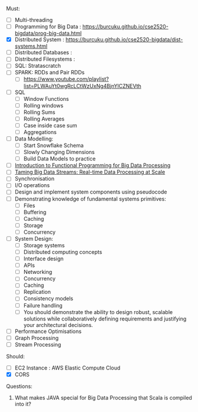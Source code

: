 Must:
- [ ] Multi-threading
- [ ] Programming for Big Data : https://burcuku.github.io/cse2520-bigdata/prog-big-data.html
- [x] Distributed System : https://burcuku.github.io/cse2520-bigdata/dist-systems.html
- [ ] Distributed Databases :
- [ ] Distributed Filesystems : 
- [ ] SQL: Stratascratch
- [ ] SPARK: RDDs and Pair RDDs
	- [ ] https://www.youtube.com/playlist?list=PLWAuYt0wgRcLCtWzUxNg4BjnYlCZNEVth
- [ ] SQL
	- [ ] Window Functions
	- [ ] Rolling windows
	- [ ] Rolling Sums
	- [ ] Rolling Averages
	- [ ] Case inside case sum
	- [ ] Aggregations
- [ ] Data Modelling:
	- [ ] Start Snowflake Schema
	- [ ] Slowly Changing Dimensions
	- [ ] Build Data Models to practice
- [ ] [Introduction to Functional Programming for Big Data Processing](https://online-learning.tudelft.nl/courses/introduction-to-functional-programming-for-big-data-processing/)
- [ ] [Taming Big Data Streams: Real-time Data Processing at Scale](https://online-learning.tudelft.nl/courses/taming-big-data-streams-real-time-data-processing-at-scale/)
- [ ] Synchronisation
- [ ] I/O operations
- [ ] Design and implement system components using pseudocode
- [ ] Demonstrating knowledge of fundamental systems primitives:
	- [ ] Files
	- [ ] Buffering
	- [ ] Caching
	- [ ] Storage
	- [ ] Concurrency
- [ ] System Design:
	- [ ] Storage systems
	- [ ] Distributed computing concepts
	- [ ] Interface design
	- [ ] APIs
	- [ ] Networking
	- [ ] Concurrency
	- [ ] Caching
	- [ ] Replication
	- [ ] Consistency models
	- [ ] Failure handling
	- [ ] You should demonstrate the ability to design robust, scalable solutions while collaboratively defining requirements and justifying your architectural decisions.
- [ ] Performance Optimisations
- [ ] Graph Processing
- [ ] Stream Processing 

Should:
- [ ] EC2 Instance : AWS Elastic Compute Cloud
- [x] CORS

Questions:
1. What makes JAVA special for Big Data Processing that Scala is compiled into it?

